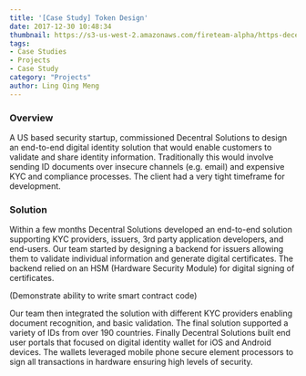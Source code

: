 ```yaml
---
title: '[Case Study] Token Design'
date: 2017-12-30 10:48:34
thumbnail: https://s3-us-west-2.amazonaws.com/fireteam-alpha/https-decentral-solutions-cdn/howto.png
tags:
- Case Studies
- Projects
- Case Study
category: "Projects"
author: Ling Qing Meng
---
```




### Overview
A US based security startup, commissioned Decentral Solutions to design an end-to-end digital identity solution that would enable customers to validate and share identity information. Traditionally this would involve sending ID documents over insecure channels (e.g. email) and expensive KYC and compliance processes. The client had a very tight timeframe for development.

### Solution
Within a few months Decentral Solutions developed an end-to-end solution supporting KYC providers, issuers, 3rd party application developers, and end-users. Our team started by designing a backend for issuers allowing them to validate individual information and generate digital certificates. The backend relied on an HSM (Hardware Security Module) for digital signing of certificates. 
<!-- more -->
(Demonstrate ability to write smart contract code)

Our team then integrated the solution with different KYC providers enabling document recognition, and basic validation. The final solution supported a variety of IDs from over 190 countries. Finally Decentral Solutions built end user portals that focused on digital identity wallet for iOS and Android devices. The wallets leveraged mobile phone secure element processors to sign all transactions in hardware ensuring high levels of security. 
